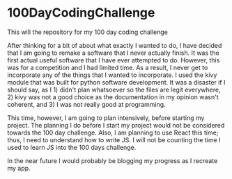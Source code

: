 # 100DayCodingChallenge
This will the repository for my 100 day coding challenge 

After thinking for a bit of about what exactly I wanted to do, I have decided that I am going to remake a software that I never actually finish. 
It was the first actual useful software that I have ever attempted to do. 
However, this was for a competition and I had limited time. As a result, I never get to incorporate any of the things that I wanted to incorporate. 
I used the kivy module that was built for python software development. It was a disaster if I should say, as I 1) didn't plan whatsoever so the files are legit 
everywhere, 2) kivy was not a good choice as the documentation in my opinion wasn't coherent, and 3) I was not really good at programming. 

This time, however, I am going to plan intensively, before starting my project. The planning I do before I start my project would not be considered towards the 100 day challenge.
Also, I am planning to use React this time; thus, I need to understand how to write JS.
I will not be counting the time I used to learn JS into the 100 days challenge. 

In the near future I would probably be blogging my progress as I recreate my app.
